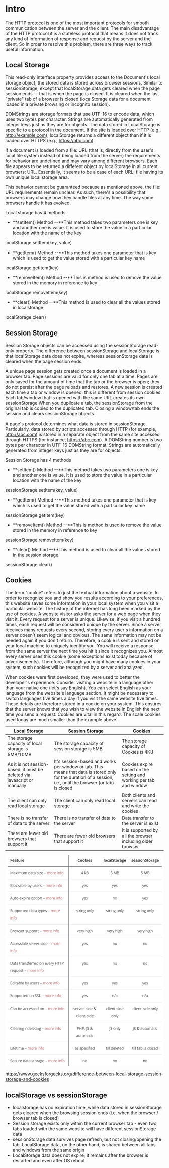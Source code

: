 # Intro

The HTTP protocol is one of the most important protocols for smooth communication between the server and the client. The main disadvantage of the HTTP protocol it is a stateless protocol that means it does not track any kind of information of response and request by the server and the client, So in order to resolve this problem, there are three ways to track useful information.

## Local Storage

This read-only interface property provides access to the Document's local storage object, the stored data is stored across browser sessions. Similar to sessionStorage, except that localStorage data gets cleared when the page session ends -- that is when the page is closed. It is cleared when the last "private" tab of a browser is closed (localStorage data for a document loaded in a private browsing or incognito session).

DOMStrings are storage formats that use UTF-16 to encode data, which uses two bytes per character. Strings are automatically generated from integer keys just as they are for objects. The data stored in LocalStorage is specific to a protocol in the document. If the site is loaded over HTTP (e.g., <http://example.com>), localStorage returns a different object than if it is loaded over HTTPS (e.g., <https://abc.com>).

If a document is loaded from a file: URL (that is, directly from the user's local file system instead of being loaded from the server) the requirements for behavior are undefined and may vary among different browsers. Each file appears to be returned a different object by localStorage in all current browsers: URL. Essentially, it seems to be a case of each URL: file having its own unique local storage area.

This behavior cannot be guaranteed because as mentioned above, the file: URL requirements remain unclear. As such, there's a possibility that browsers may change how they handle files at any time. The way some browsers handle it has evolved.

Local storage has 4 methods

- **setItem() Method --**This method takes two parameters one is key and another one is value. It is used to store the value in a particular location with the name of the key

localStorage.setItem(key, value)

- **getItem() Method --**This method takes one parameter that is key which is used to get the value stored with a particular key name

localStorage.getItem(key)

- **removeItem() Method --**This is method is used to remove the value stored in the memory in reference to key

localStorage.removeItem(key)

- **clear() Method --**This method is used to clear all the values stored in localstorage

localStorage.clear()

## Session Storage

Session Storage objects can be accessed using the sessionStorage read-only property. The difference between sessionStorage and localStorage is that localStorage data does not expire, whereas sessionStorage data is cleared when the page session ends.

A unique page session gets created once a document is loaded in a browser tab. Page sessions are valid for only one tab at a time. Pages are only saved for the amount of time that the tab or the browser is open; they do not persist after the page reloads and restores. A new session is created each time a tab or window is opened; this is different from session cookies. Each tab/window that is opened with the same URL creates its own sessionStorage.When you duplicate a tab, the sessionStorage from the original tab is copied to the duplicated tab. Closing a window/tab ends the session and clears sessionStorage objects.

A page's protocol determines what data is stored in sessionStorage. Particularly, data stored by scripts accessed through HTTP (for example, <http://abc.com>) is stored in a separate object from the same site accessed through HTTPS (for instance, <https://abc.com>). A DOMString number is two bytes per character in UTF-16 DOMString format. Strings are automatically generated from integer keys just as they are for objects.

Session Storage has 4 methods

- **setItem() Method --**This method takes two parameters one is key and another one is value. It is used to store the value in a particular location with the name of the key

sessionStorage.setItem(key, value)

- **getItem() Method --**This method takes one parameter that is key which is used to get the value stored with a particular key name

sessionStorage.getItem(key)

- **removeItem() Method --**This is method is used to remove the value stored in the memory in reference to key

sessionStorage.removeItem(key)

- **clear() Method --**This method is used to clear all the values stored in the session storage

sessionStorage.clear()

## Cookies

The term "cookie" refers to just the textual information about a website. In order to recognize you and show you results according to your preferences, this website saves some information in your local system when you visit a particular website. The history of the internet has long been marked by the use of cookies. A website visitor asks the server for a web page when they visit it. Every request for a server is unique. Likewise, if you visit a hundred times, each request will be considered unique by the server. Since a server receives many requests every second, storing every user's information on a server doesn't seem logical and obvious. The same information may not be needed again if you don't return. Therefore, a cookie is sent and stored on your local machine to uniquely identify you. You will receive a response from the same server the next time you hit it since it recognizes you. Almost every server uses this cookie (some exceptions exist today because of advertisements). Therefore, although you might have many cookies in your system, such cookies will be recognized by a server and analyzed.

When cookies were first developed, they were used to better the developer's experience. Consider visiting a website in a language other than your native one (let's say English). You can select English as your language from the website's language section. It might be necessary to switch languages five times a day if you visit the same website five times. These details are therefore stored in a cookie on your system. This ensures that the server knows that you wish to view the website in English the next time you send a request. Cookies are vital in this regard. The scale cookies used today are much smaller than the example above.

| **Local Storage**                                                         | **Session Storage**                                                                                                                                          | **Cookies**                                                        |
|--------------------|---------------------------------|-------------------|
| The storage capacity of local storage is 5MB/10MB                         | The storage capacity of session storage is 5MB                                                                                                                | The storage capacity of Cookies is 4KB                              |
| As it is not session-based, it must be deleted via javascript or manually | It's session-based and works per window or tab. This means that data is stored only for the duration of a session, i.e., until the browser (or tab) is closed | Cookies expire based on the setting and working per tab and window |
| The client can only read local storage                                   | The client can only read local storage                                                                                                                        | Both clients and servers can read and write the cookies             |
| There is no transfer of data to the server                                | There is no transfer of data to the server                                                                                                                    | Data transfer to the server is exist                                |
| There are fewer old browsers that support it                              | There are fewer old browsers that support it                                                                                                                  | It is supported by all the browser including older browser          |

![image](media/Intro-image1.jpg)

<https://www.geeksforgeeks.org/difference-between-local-storage-session-storage-and-cookies>

## localStorage vs sessionStorage

- localstorage has no expiration time, while data stored in sessionStorage gets cleared when the browsing session ends (i.e. when the browser / browser tab is closed)
- Session storage exists only within the current browser tab - even two tabs loaded with the same website will have different sessionStorage data
- sessionStorage data survives page refresh, but not closing/opening the tab. LocalStorage data, on the other hand, is shared between all tabs and windows from the same origin
- LocalStorage data does not expire; it remains after the browser is restarted and even after OS reboot
